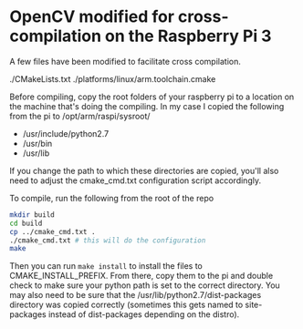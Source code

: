 # OpenCV modified for cross-compilation on the Raspberry Pi 3

A few files have been modified to facilitate cross compilation.

./CMakeLists.txt
./platforms/linux/arm.toolchain.cmake

Before compiling, copy the root folders of your raspberry pi to a 
location on the machine that's doing the compiling. In my case I copied
the following from the pi to /opt/arm/raspi/sysroot/
- /usr/include/python2.7
- /usr/bin
- /usr/lib

If you change the path to which these directories are copied, you'll also
need to adjust the cmake_cmd.txt configuration script accordingly.

To compile, run the following from the root of the repo

```bash
mkdir build
cd build
cp ../cmake_cmd.txt .
./cmake_cmd.txt # this will do the configuration
make
```

Then you can run `make install` to install the files to 
CMAKE_INSTALL_PREFIX. From there, copy them to the pi 
and double check to make sure your python path is set to the 
correct directory. You may also need to be sure that the 
/usr/lib/python2.7/dist-packages directory was copied correctly
(sometimes this gets named to site-packages instead of dist-packages 
 depending on the distro).

